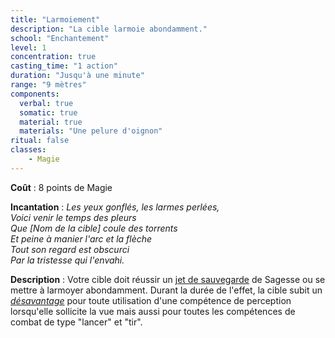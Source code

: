 ```yaml
---
title: "Larmoiement"
description: "La cible larmoie abondamment."
school: "Enchantement"
level: 1
concentration: true
casting_time: "1 action"
duration: "Jusqu'à une minute"
range: "9 mètres"
components:
  verbal: true
  somatic: true
  material: true
  materials: "Une pelure d'oignon"
ritual: false
classes:
    - Magie  
---
```

**Coût** : 8 points de Magie  

**Incantation** : *Les yeux gonflés, les larmes perlées,*   
*Voici venir le temps des pleurs*   
*Que [Nom de la cible] coule des torrents*   
*Et peine à manier l'arc et la flèche*   
*Tout son regard est obscurci*    
*Par la tristesse qui l'envahi.*   

**Description** : Votre cible doit réussir un [jet de sauvegarde](/utiliser-les-caracteristiques/#jets-de-sauvegarde) de Sagesse ou se mettre à larmoyer abondamment.
Durant la durée de l'effet, la cible subit un [_désavantage_](/utiliser-les-caracteristiques/#avantage-et-desavantage) pour toute utilisation d'une compétence de perception lorsqu'elle sollicite la vue mais aussi pour toutes les compétences de combat de type "lancer" et "tir".  
